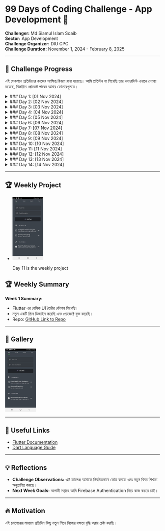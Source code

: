 # 99 Days of Coding Challenge - App Development 🚀  
**Challenger:** Md Siamul Islam Soaib  
**Sector:** App Development  
**Challenge Organizer:** DIU CPC  
**Challenge Duration:** November 1, 2024 - February 8, 2025  

---

## 📅 Challenge Progress  
এই সেকশনে প্রতিদিনের কাজের সংক্ষিপ্ত বিবরণ রাখা হয়েছে। আমি প্রতিদিন যা শিখেছি তার ওভারভিউ এখানে দেওয়া হয়েছে, বিস্তারিত প্রোজেক্ট পাবেন আমার ফোল্ডারগুলতে।

<details>
<summary>### Day 1: [01 Nov 2024]</summary>

**Today's Learning:**  
- আজকের দিনের ফোকাস ছিল অ্যাপ ডেভেলপমেন্ট এর বেসিক টপিক নিয়ে কাজ করা এবং ইনপুট ফিল্ড নিয়ে কাজ করা। ড্রপডাউন কিভাবে তৈরি এবং কাজ করে তা শিখেছি।  
 
**Project/Code Update:**  
```dart
DropdownButton<String>(
  value: conversionType,
  items: <String>[
    "Celsius to Fahrenheit",
    "Fahrenheit to Celsius"
  ].map((String value) {
    return DropdownMenuItem<String>(
      value: value,
      child: Text(value),
    );
  }).toList(),
  onChanged: (String? newValue) {
    setState(() {
      conversionType = newValue!;
    });
  },
)
```
- ইনপুট ফিল্ডে ইনপুট টাইপ নির্বাচন কিভাবে করতে হয় এবং ড্রপডাউন কিভাবে কাজ করে তা শিখেছি।

**Screenshot:**  
<img src="assets/1.jpg" width="300px"> <img src="assets/2.jpg" width="300px"> <img src="assets/3.jpg" width="300px">

</details>

<details>
<summary>### Day 2: [02 Nov 2024]</summary>

**Today's Learning:**  
- আজকের দিনের ফোকাস ছিল UI ডিজাইন এবং Flutter দিয়ে নতুন একটি স্ক্রিন তৈরি করা। গতকাল করা বিএমআই অ্যাপকে আরও উন্নত করা হয়েছে।

**Project/Code Update:**  
- প্রোজেক্টের জন্য একটি হোম পেজ ডিজাইন করেছি, যেখানে আইকন, স্লাইডার এবং টেক্সট যুক্ত করেছি।

**Screenshot:**  
<img src="assets/4.jpg" width="300px">  
**Update:** The home page is now fully set up with icons and text, and the BMI app updates are complete!  
<img src="assets/5.jpg" width="300px">

</details>

<details>
<summary>### Day 3: [03 Nov 2024]</summary>

**Today's Learning:**  
- আজকের দিনের ফোকাস ছিল আমার আগের আবহাওয়া অ্যাপটিকে আরও মডিফাই করা। লোকেশন বাটনে ক্লিক করলে কারেন্ট লোকেশন অনুযায়ী আবহাওয়া দেখাবে।

**Project/Code Update:**  
- REST API নিয়ে কাজ করেছি, লোকেশন থেকে শহরের নাম বের করেছি।

**Screenshot:**  
<img src="assets/6.jpg" width="300px">

</details>

<details>
<summary>### Day 4: [04 Nov 2024]</summary>

**Today's Learning:**  
- আজকের দিনের ফোকাস ছিল একটি টু-ডু অ্যাপের ইন্টারফেস তৈরি করা এবং এটিকে কার্যকর করা। *শিখতে হবে কিভাবে ডিভাইসে ডেটা সেভ রাখা যায়।*

**Project/Code Update:**  
- ডার্টের লিস্ট নিয়ে কাজ করেছি, লিস্ট থেকে ডেটা অ্যাক্সেস এবং পরিবর্তন করার কৌশল শিখেছি।  

**Screenshot:**  
<img src="assets/7.jpg" width="300px"> <img src="assets/8.jpg" width="300px">

</details>

<details>
<summary>### Day 5: [05 Nov 2024]</summary>

**Today's Learning:**  
- আজকের দিনের ফোকাস ছিল টু-ডু অ্যাপের UI উন্নত করা। *শিখতে হবে কিভাবে ডিভাইসে ডেটা সেভ রাখা যায়।*

**Project/Code Update:**  
- SingleChildScrollView নিয়ে কাজ করেছি এবং Row overflow সমস্যার সমাধান করেছি।

</details>

<details>
<summary>### Day 6: [06 Nov 2024]</summary>

**Today's Learning:**  
- আজকের দিনের ফোকাস ছিল ডিভাইসে ডেটা সেভ করার প্রক্রিয়া শিখা।  

**Project/Code Update:**  
- Shared Preferences নিয়ে কাজ করেছি।  

**Screenshot:**  
<img src="assets/9.jpg" width="300px">

</details>

<details>
<summary>### Day 7: [07 Nov 2024]</summary>

**Today's Learning:**  
- আজকের দিনের ফোকাস ছিল ডিভাইসে ডেটা সেভ করার প্রক্রিয়া এবং ইউজার এক্সপেরিয়েন্স বৃদ্ধির জন্য সেটি ব্যবহার করা।  

**Project/Code Update:**  
- Shared Preferences নিয়ে আরও উন্নত কাজ করেছি, যা কিছুটা অথেনটিকেশন এর মতন কাজ করে।  

**Screenshot:**  
<img src="assets/10.jpg" width="300px">

</details>

<details>
<summary>### Day 8: [08 Nov 2024]</summary>

**Today's Learning:**  
- আজকের দিনের ফোকাস ছিল Shared Preferences এর বিভিন্ন ফিচার এক্সপ্লোর করা।  

**Project/Code Update:**  
- Shared Preferences দিয়ে অ্যাড করা, ডিলেট করা, ইত্যাদি কাজ করেছি।  

**Screenshot:**  
<img src="assets/11.jpg" width="300px">

</details>

<details>
<summary>### Day 9: [09 Nov 2024]</summary>

**Today's Learning:**  
- আজকের দিনের ফোকাস ছিল সম্পূর্ণ একটি টুডু অ্যাপ তৈরি করা। 

**Project/Code Update:**  
- Shared Preferences দিয়ে অ্যাড করা, ডিলেট করা, ইত্যাদি কাজ করেছি।  

**Screenshot:**  
<img src="assets/12.jpg" width="300px">

</details>

<details>
<summary>### Day 10: [10 Nov 2024]</summary>

**Today's Learning:**  
- আজকের দিনের ফোকাস ছিল আমাদের পূর্বের করা একটা অ্যাপ যেন তার ডেটা গুলো ডিভাইসে সেভ করতে পারে সেটি নিশ্চিত করা। 

**Project/Code Update:**  
- Shared Preferences দিয়ে সেভ করার প্রক্রিয়া সম্পন্ন করেছি।  

**Screenshot:**  
<img src="assets/13.jpg" width="300px">

</details>

<details>
<summary>### Day 11: [11 Nov 2024]</summary>

**Today's Learning:**  
- আজকের দিনের ফোকাস ছিল একটি টাস্ক ম্যানেজমেন্ট অ্যাপে Shared Preferences ব্যবহার করে টাস্ক যুক্ত করা, এডিট করা, এবং মুছে ফেলার সিস্টেম তৈরি করা। এই প্রজেক্টটি আগেই শুরু হয়েছিল, এখন এটি ব্যবহারের জন্য প্রস্তুত। আপনি এই লিঙ্ক থেকে ডাউনলোড করে ব্যবহার করতে পারবেন: [AppTest/TODOApp](AppTest/TODOApp)

**Project/Code Update:**  
- একটি টাস্ক অ্যাপ তৈরি করেছি যেখানে ব্যবহারকারী নতুন টাস্ক অ্যাড করতে পারে, টাস্ক এডিট করতে পারে এবং প্রয়োজনে মুছে ফেলতে পারে। ডেটা Local Storage-এ সংরক্ষণ করা হয়েছে।

**Screenshot:**  
<img src="assets/14.jpg" width="150px"> <img src="assets/15.jpg" width="150px"> <img src="assets/16.jpg" width="150px">

*Note:* আজকের অ্যাপে ChatGPT থেকে কিছু সাহায্য নিয়েছি। প্রথমে কোড তৈরি করেছি এবং AI-এর সাহায্যে সেটি উন্নত করেছি এবং এতে কি পরিবর্তন করে সেটি শিখেছি।

</details>

<details>
<summary>### Day 12: [12 Nov 2024]</summary>

**Today's Learning:**  
- আজকের দিনের ফোকাস আমার আগের করা একটা অ্যাপ এ এপিআই যুক্ত করে প্রানবন্ত করে তোলা । আপনি এই লিঙ্ক থেকে ডাউনলোড করে ব্যবহার করতে পারবেন: [AppTest/iom](AppTest/iom/)

**Project/Code Update:**  
- এখানে আমি এপিআই ব্যাবহার এবং ম্যানেজ সিখেছি 

**Screenshot:**  
<img src="assets/17.jpg" width="150px"> <img src="assets/18.jpg" width="150px"> <img src="assets/19.jpg" width="150px"> <img src="assets/20.jpg" width="150px">

*Note:* আজকের অ্যাপে ChatGPT থেকে কিছু সাহায্য নিয়েছি। প্রথমে কোড তৈরি করেছি এবং AI-এর সাহায্যে সেটি উন্নত করেছি এবং এতে কি পরিবর্তন করে সেটি শিখেছি।

</details>

<details>
<summary>### Day 13: [13 Nov 2024]</summary>

**Today's Learning:**  
- আজকের দিনের ফোকাস ফায়ারবেস অথেনটিকেশন সিস্টেম ব্যাবহার শিখা । 

</details>

<details>
<summary>### Day 14: [14 Nov 2024]</summary>

**Today's Learning:**  
- আজকের দিনের ফোকাস ফায়ারবেস অথেনটিকেশন সিস্টেম ব্যাবহার শিখা । একই সাথে লগ ইন শিখা । বি দ্রঃ গতকাল ই দুইতা সিখেছিলাম আমরা । আজকেও ও সেটাই আবার নতুন করে সিখলাম ।  

</details>

---
## 🏆 Weekly Project
- 
  <img src="assets/14.jpg" width="100px">
  
  Day 11 is the weekly project

## 🏆 Weekly Summary 

**Week 1 Summary:**  
- Flutter এর বেসিক UI তৈরির কৌশল শিখেছি।
- নতুন একটি স্ক্রিন ডিজাইন করেছি এবং প্রোজেক্টে যুক্ত করেছি।
- Repo: [GitHub Link to Repo](https://github.com/mdsiamulislam/YourRepoName-99DaysWithCPC)  

---  

## 📸 Gallery  
  <img src="assets/14.jpg" width="100px"> 

---

## 🔗 Useful Links  
- [Flutter Documentation](https://flutter.dev/docs)  
- [Dart Language Guide](https://dart.dev/guides)  

---  

## 💡 Reflections  
- **Challenge Observations:** এই চ্যালেঞ্জ আমাকে নিয়মিতভাবে কোড করতে এবং নতুন বিষয় শিখতে অনুপ্রাণিত করছে।
- **Next Week Goals:** আগামী সপ্তাহে আমি Firebase Authentication নিয়ে কাজ করতে চাই।  

---

## 🔥 Motivation  
এই চ্যালেঞ্জের মাধ্যমে প্রতিদিন কিছু নতুন শিখে নিজের দক্ষতা বৃদ্ধি করার চেষ্টা করছি।